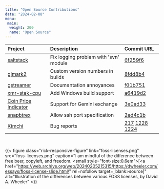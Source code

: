 ```yaml
---
title: "Open Source Contributions"
date: "2024-02-08"
menu:
 main:
  weight: 200
  name: "Open Source"
---
```


|Project   |   Description   |   Commit URL   |
|:---|:---|:---|
| [saltstack](//www.saltproject.io/) | Fix logging problem with 'svn' module | [6f259f6](https://github.com/saltstack/salt/pull/56757) |
| [glmark2](//github.com/glmark2/glmark2)  | Custom version numbers in builds | [8fdd8b4](//github.com/glmark2/glmark2/commit/8fdd8b43af1b231958963ce525fef0d63598df69) |
| [gstreamer](//gstreamer.freedesktop.org/modules/gst-plugins-good.html) | Documentation annoyances | [f01b751](//gitlab.freedesktop.org/gstreamer/gst-plugins-good/-/commit/f01b751e5258ba26a508d0ee2e8a3540e1211bf1)  |
| [xmr-stak-cpu](//github.com/fireice-uk/xmr-stak-cpu) |  Add Windows build support  |  [a6419d2](//github.com/fireice-uk/xmr-stak-amd/pull/94/commits/a6419d2ef101b13173e6da7b9a360f5ccbe6d63e)    |
| [Coin Price Indicator](//github.com/bluppfisk/coinprice-indicator/) | Support for Gemini exchange | [3e0ad33](//github.com/bluppfisk/coinprice-indicator/pull/17/commits/3e0ad33d9a2ae4f54c6d4db47d48039fc40f7967)
| [snapbtrex](//github.com/yoshtec/snapbtrex) | Allow ssh port specification | [2ed4c1b](//github.com/yoshtec/snapbtrex/pull/1/commits/2ed4c1b49a5d8092e11ea34b0ed68eb4499c790b) |
| [Kimchi](//github.com/kimchi-project) | Bug reports | [217](//github.com/kimchi-project/wok/issues/217) [1228](//github.com/kimchi-project/kimchi/issues/1228) [1224](//github.com/kimchi-project/kimchi/issues/1224) |


&nbsp;

{{< figure class="rick-responsive-figure" link="foss-licenses.png" src="foss-licenses.png" caption="I am mindful of the difference between free beer, copyleft, and freedom. <small style=\"font-size:0.6em\">[<a href=\"https://web.archive.org/web/20240205215315/https://dwheeler.com/essays/floss-license-slide.html\" rel=nofollow target=_blank>source</a>]</small>" alt="Illustration of the differences between various FOSS licenses, by David A. Wheeler" >}}
